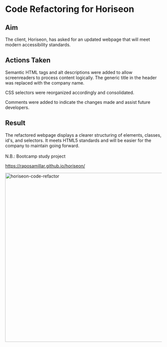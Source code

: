 # Code Refactoring for Horiseon

## Aim
The client, Horiseon, has asked for an updated webpage that will meet modern accessibility standards.

## Actions Taken
Semantic HTML tags and alt descriptions were added to allow screenreaders to process content logically.  The generic title in the header was replaced with the company name.

CSS selectors were reorganized accordingly and consolidated.

Comments were added to indicate the changes made and assist future developers.

## Result
The refactored webpage displays a clearer structuring of elements, classes, id's, and selectors.  It meets HTML5 standards and will be easier for the company to maintain going forward.<br><br>
N.B.: Bootcamp study project


https://raposamillar.github.io/horiseon/

<img width="544" alt="horiseon-code-refactor" src="https://user-images.githubusercontent.com/102566988/177470897-6f0dd55f-dea8-4f9f-b0dc-19c02ef6f4de.png">

